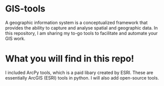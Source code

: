# GIS-tools

A geographic information system is a conceptualized framework that provides the ability to capture and analyse spatial and geographic data. In this repository, I am sharing my to-go tools to facilitate and automate your GIS work. 

# What you will find in this repo! 

I included ArcPy tools, which is a paid libary created by ESRI. These are essentially ArcGIS (ESRI) tools in python. 
I will also add open-source tools.


